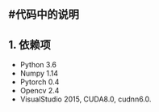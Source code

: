 #代码中的说明
---
## 1. 依赖项
- Python 3.6
- Numpy 1.14
- Pytorch 0.4
- Opencv 2.4
- VisualStudio 2015, CUDA8.0, cudnn6.0.
